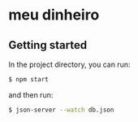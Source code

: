 # meu dinheiro 

## Getting started

In the project directory, you can run:

```bash
$ npm start
```

and then run:

```bash
$ json-server --watch db.json
```
